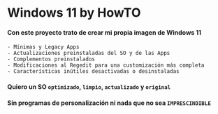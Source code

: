 # Windows 11 by HowTO
#### Con este proyecto trato de crear mi propia imagen de Windows 11
```
- Mínimas y Legacy Apps
- Actualizaciones preinstaladas del SO y de las Apps
- Complementos preinstalados
- Modificaciones al Regedit para una customización más completa
- Características inútiles desactivadas o desinstaladas
```
#### Quiero un SO `optimizado`, `limpio`, `actualizado` y `original` 
#### Sin programas de personalización ni nada que no sea `IMPRESCINDIBLE`
